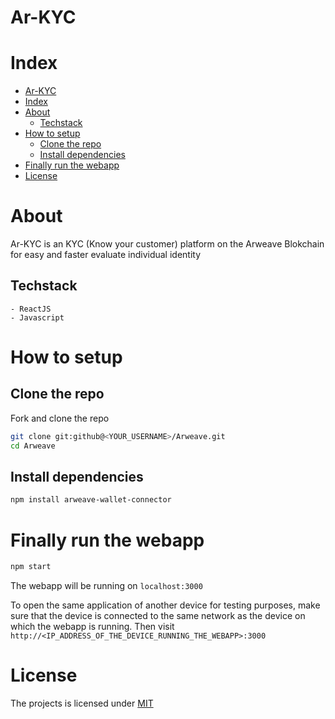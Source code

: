 # Ar-KYC

# Index

- [Ar-KYC](#ar-kyc)
- [Index](#index)
- [About](#about)
  - [Techstack](#techstack)
- [How to setup](#how-to-setup)
  - [Clone the repo](#clone-the-repo)
  - [Install dependencies](#install-dependencies)
- [Finally run the webapp](#finally-run-the-webapp)
- [License](#license)

# About

Ar-KYC is an KYC (Know your customer) platform on the Arweave Blokchain for easy and faster evaluate individual identity

## Techstack

    - ReactJS
    - Javascript

# How to setup

## Clone the repo

Fork and clone the repo

```bash
git clone git:github@<YOUR_USERNAME>/Arweave.git
cd Arweave
```

## Install dependencies

```bash
npm install arweave-wallet-connector
```

# Finally run the webapp

```bash
npm start
```

The webapp will be running on `localhost:3000`

To open the same application of another device for testing purposes, make sure that the device is connected to the same network as the device on which the webapp is running. Then visit `http://<IP_ADDRESS_OF_THE_DEVICE_RUNNING_THE_WEBAPP>:3000`

# License

The projects is licensed under [MIT](https://choosealicense.com/licenses/mit/)


